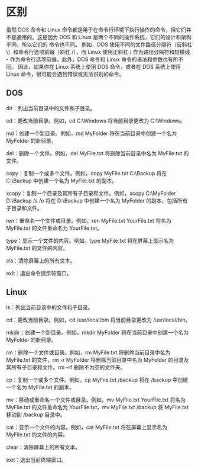 # 区别
  
  虽然 DOS 命令和 Linux 命令都是用于在命令行环境下执行操作的命令，但它们并不是通用的。这是因为 DOS 和 Linux 是两个不同的操作系统，它们的设计和架构不同，所以它们的   命令也不同。
  例如，DOS 使用不同的文件路径分隔符（反斜杠 \）和命令行选项前缀（斜杠 /），而 Linux 使用正斜杠 / 作为路径分隔符和短横线 - 作为命令行选项前缀。此外，DOS 命令和     Linux 命令的语法和参数也有所不同。
  因此，如果你在 Linux 系统上使用 DOS 命令，或者在 DOS 系统上使用 Linux 命令，很可能会遇到错误或无法识别的命令。

## DOS
  
  dir：列出当前目录中的文件和子目录。

  cd：更改当前目录。例如，cd C:\Windows 将当前目录更改为 C:\Windows。

  md：创建一个新目录。例如，md MyFolder 将在当前目录中创建一个名为 MyFolder 的新目录。

  del：删除一个文件。例如，del MyFile.txt 将删除当前目录中名为 MyFile.txt 的文件。

  copy：复制一个或多个文件。例如，copy MyFile.txt C:\Backup 将在 C:\Backup 中创建一个名为 MyFile.txt 的副本。

  xcopy：复制一个目录及其所有子目录和文件。例如，xcopy C:\MyFolder D:\Backup /s /e 将在 D:\Backup 中创建一个名为 MyFolder 的副本，包括所有子目录和文件。

  ren：重命名一个文件或目录。例如，ren MyFile.txt YourFile.txt 将名为 MyFile.txt 的文件重命名为 YourFile.txt。

  type：显示一个文件的内容。例如，type MyFile.txt 将在屏幕上显示名为 MyFile.txt 的文件的内容。

  cls：清除屏幕上的所有文本。

  exit：退出命令提示符窗口。
  
  
## Linux

  ls：列出当前目录中的文件和子目录。

  cd：更改当前目录。例如，cd /usr/local/bin 将当前目录更改为 /usr/local/bin。

  mkdir：创建一个新目录。例如，mkdir MyFolder 将在当前目录中创建一个名为 MyFolder 的新目录。

  rm：删除一个文件或目录。例如，rm MyFile.txt 将删除当前目录中名为 MyFile.txt 的文件，rm -r MyFolder 将删除当前目录中名为 MyFolder 的目录及其所有子目录和文件。rm -rf 删除不为空的文件夹。

  cp：复制一个或多个文件。例如，cp MyFile.txt /backup 将在 /backup 中创建一个名为 MyFile.txt 的副本。

  mv：移动或重命名一个文件或目录。例如，mv MyFile.txt YourFile.txt 将名为 MyFile.txt 的文件重命名为 YourFile.txt，mv MyFile.txt /backup 将 MyFile.txt 移动到 /backup 目录中。

  cat：显示一个文件的内容。例如，cat MyFile.txt 将在屏幕上显示名为 MyFile.txt 的文件的内容。

  clear：清除屏幕上的所有文本。

  exit：退出当前终端窗口。
